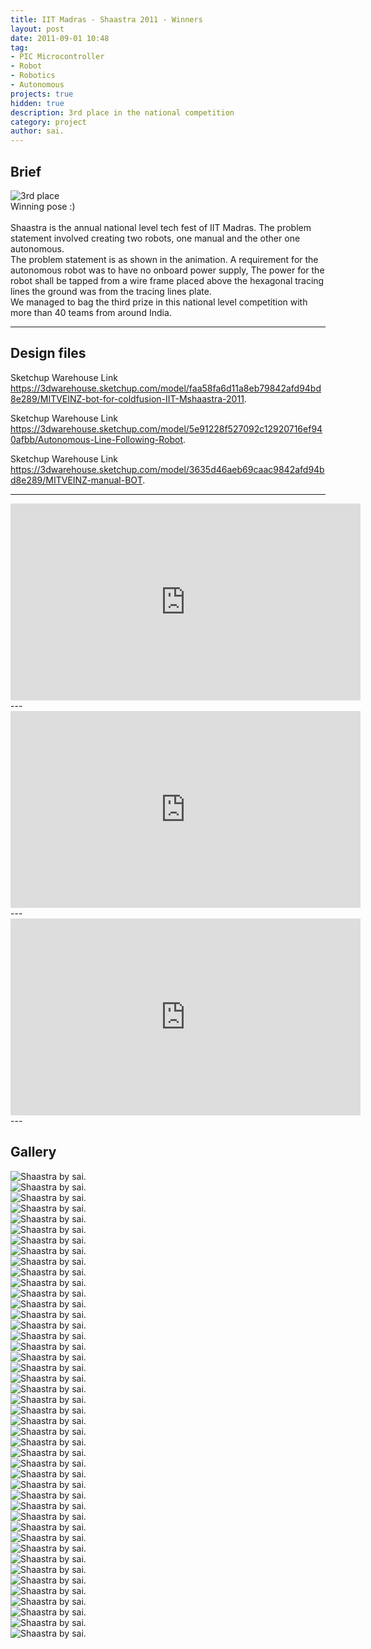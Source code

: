 ```yaml
---
title: IIT Madras - Shaastra 2011 - Winners
layout: post
date: 2011-09-01 10:48
tag: 
- PIC Microcontroller
- Robot
- Robotics
- Autonomous
projects: true
hidden: true
description: 3rd place in the national competition
category: project
author: sai.
---
```


## Brief

<img class="image" src="{{ site.url }}/assets/images/Shaastra/45.jpg" alt="3rd place">
<figcaption class="caption">Winning pose :)</figcaption>
<br>
Shaastra is the annual national level tech fest of IIT Madras. The problem statement involved creating two robots, one manual and the other one autonomous.
<br>
The problem statement is as shown in the animation. A requirement for the autonomous robot was to have no onboard power supply, The power for the robot shall be tapped from a wire frame placed above the hexagonal tracing lines the ground was from the tracing lines plate.
<br>
We managed to bag the third prize in this national level competition with more than 40 teams from around India.
<br>

---

## Design files

Sketchup Warehouse Link <https://3dwarehouse.sketchup.com/model/faa58fa6d11a8eb79842afd94bd8e289/MITVEINZ-bot-for-coldfusion-IIT-Mshaastra-2011>.

Sketchup Warehouse Link <https://3dwarehouse.sketchup.com/model/5e91228f527092c12920716ef940afbb/Autonomous-Line-Following-Robot>.

Sketchup Warehouse Link <https://3dwarehouse.sketchup.com/model/3635d46aeb69caac9842afd94bd8e289/MITVEINZ-manual-BOT>.


---

<iframe width="560" height="315" src="https://www.youtube-nocookie.com/embed/pOrwxOSU9l8?rel=0" frameborder="0" allow="autoplay; encrypted-media" allowfullscreen></iframe>
---
<iframe width="560" height="315" src="https://www.youtube-nocookie.com/embed/DdGw9IEdg50?rel=0" frameborder="0" allow="autoplay; encrypted-media" allowfullscreen></iframe>
---
<iframe width="560" height="315" src="https://www.youtube-nocookie.com/embed/lBqbkZgFkf0?rel=0" frameborder="0" allow="autoplay; encrypted-media" allowfullscreen></iframe>
---

## Gallery

<div class="side-by-side">
    <div class="toleft">
        <img class="image" src="{{ site.url }}/assets/images/Shaastra/1.jpg" alt="Shaastra by sai.">
        <figcaption class="caption"></figcaption>
    </div>

   <div class="toright">
        <img class="image" src="{{ site.url }}/assets/images/Shaastra/2.jpg" alt="Shaastra by sai.">
        <figcaption class="caption"></figcaption>
    </div>
        <div class="toleft">
        <img class="image" src="{{ site.url }}/assets/images/Shaastra/3.jpg" alt="Shaastra by sai.">
        <figcaption class="caption"></figcaption>
    </div>

   <div class="toright">
        <img class="image" src="{{ site.url }}/assets/images/Shaastra/4.jpg" alt="Shaastra by sai.">
        <figcaption class="caption"></figcaption>
    </div>
        <div class="toleft">
        <img class="image" src="{{ site.url }}/assets/images/Shaastra/5.jpg" alt="Shaastra by sai.">
        <figcaption class="caption"></figcaption>
    </div>

   <div class="toright">
        <img class="image" src="{{ site.url }}/assets/images/Shaastra/6.jpg" alt="Shaastra by sai.">
        <figcaption class="caption"></figcaption>
    </div>
        <div class="toleft">
        <img class="image" src="{{ site.url }}/assets/images/Shaastra/7.jpg" alt="Shaastra by sai.">
        <figcaption class="caption"></figcaption>
    </div>

   <div class="toright">
        <img class="image" src="{{ site.url }}/assets/images/Shaastra/8.jpg" alt="Shaastra by sai.">
        <figcaption class="caption"></figcaption>
    </div>
        <div class="toleft">
        <img class="image" src="{{ site.url }}/assets/images/Shaastra/9.jpg" alt="Shaastra by sai.">
        <figcaption class="caption"></figcaption>
    </div>

   <div class="toright">
        <img class="image" src="{{ site.url }}/assets/images/Shaastra/30.jpg" alt="Shaastra by sai.">
        <figcaption class="caption"></figcaption>
    </div>
        <div class="toleft">
        <img class="image" src="{{ site.url }}/assets/images/Shaastra/31.jpg" alt="Shaastra by sai.">
        <figcaption class="caption"></figcaption>
    </div>

   <div class="toright">
        <img class="image" src="{{ site.url }}/assets/images/Shaastra/12.jpg" alt="Shaastra by sai.">
        <figcaption class="caption"></figcaption>
    </div>
        <div class="toleft">
        <img class="image" src="{{ site.url }}/assets/images/Shaastra/13.jpg" alt="Shaastra by sai.">
        <figcaption class="caption"></figcaption>
    </div>

   <div class="toright">
        <img class="image" src="{{ site.url }}/assets/images/Shaastra/14.jpg" alt="Shaastra by sai.">
        <figcaption class="caption"></figcaption>
    </div>
        <div class="toleft">
        <img class="image" src="{{ site.url }}/assets/images/Shaastra/15.jpg" alt="Shaastra by sai.">
        <figcaption class="caption"></figcaption>
    </div>

   <div class="toright">
        <img class="image" src="{{ site.url }}/assets/images/Shaastra/16.jpg" alt="Shaastra by sai.">
        <figcaption class="caption"></figcaption>
    </div>
        <div class="toleft">
        <img class="image" src="{{ site.url }}/assets/images/Shaastra/17.jpg" alt="Shaastra by sai.">
        <figcaption class="caption"></figcaption>
    </div>

   <div class="toright">
        <img class="image" src="{{ site.url }}/assets/images/Shaastra/18.jpg" alt="Shaastra by sai.">
        <figcaption class="caption"></figcaption>
    </div>
        <div class="toleft">
        <img class="image" src="{{ site.url }}/assets/images/Shaastra/19.jpg" alt="Shaastra by sai.">
        <figcaption class="caption"></figcaption>
    </div>

   <div class="toright">
        <img class="image" src="{{ site.url }}/assets/images/Shaastra/20.jpg" alt="Shaastra by sai.">
        <figcaption class="caption"></figcaption>
    </div>
        <div class="toleft">
        <img class="image" src="{{ site.url }}/assets/images/Shaastra/21.jpg" alt="Shaastra by sai.">
        <figcaption class="caption"></figcaption>
    </div>

   <div class="toright">
        <img class="image" src="{{ site.url }}/assets/images/Shaastra/22.jpg" alt="Shaastra by sai.">
        <figcaption class="caption"></figcaption>
    </div>
        <div class="toleft">
        <img class="image" src="{{ site.url }}/assets/images/Shaastra/23.jpg" alt="Shaastra by sai.">
        <figcaption class="caption"></figcaption>
    </div>

   <div class="toright">
        <img class="image" src="{{ site.url }}/assets/images/Shaastra/24.jpg" alt="Shaastra by sai.">
        <figcaption class="caption"></figcaption>
    </div>
        <div class="toleft">
        <img class="image" src="{{ site.url }}/assets/images/Shaastra/25.jpg" alt="Shaastra by sai.">
        <figcaption class="caption"></figcaption>
    </div>

   <div class="toright">
        <img class="image" src="{{ site.url }}/assets/images/Shaastra/26.jpg" alt="Shaastra by sai.">
        <figcaption class="caption"></figcaption>
	</div>
	        <div class="toleft">
        <img class="image" src="{{ site.url }}/assets/images/Shaastra/27.jpg" alt="Shaastra by sai.">
        <figcaption class="caption"></figcaption>
    </div>

   <div class="toright">
        <img class="image" src="{{ site.url }}/assets/images/Shaastra/28.jpg" alt="Shaastra by sai.">
        <figcaption class="caption"></figcaption>
	</div>
	        <div class="toleft">
        <img class="image" src="{{ site.url }}/assets/images/Shaastra/29.jpg" alt="Shaastra by sai.">
        <figcaption class="caption"></figcaption>
    </div>

   <div class="toright">
        <img class="image" src="{{ site.url }}/assets/images/Shaastra/30.jpg" alt="Shaastra by sai.">
        <figcaption class="caption"></figcaption>
	</div>
	        <div class="toleft">
        <img class="image" src="{{ site.url }}/assets/images/Shaastra/31.jpg" alt="Shaastra by sai.">
        <figcaption class="caption"></figcaption>
    </div>

   <div class="toright">
        <img class="image" src="{{ site.url }}/assets/images/Shaastra/32.jpg" alt="Shaastra by sai.">
        <figcaption class="caption"></figcaption>
	</div>
	        <div class="toleft">
        <img class="image" src="{{ site.url }}/assets/images/Shaastra/33.jpg" alt="Shaastra by sai.">
        <figcaption class="caption"></figcaption>
    </div>

   <div class="toright">
        <img class="image" src="{{ site.url }}/assets/images/Shaastra/34.jpg" alt="Shaastra by sai.">
        <figcaption class="caption"></figcaption>
	</div>
	        <div class="toleft">
        <img class="image" src="{{ site.url }}/assets/images/Shaastra/35.jpg" alt="Shaastra by sai.">
        <figcaption class="caption"></figcaption>
    </div>

   <div class="toright">
        <img class="image" src="{{ site.url }}/assets/images/Shaastra/36.jpg" alt="Shaastra by sai.">
        <figcaption class="caption"></figcaption>
	</div>
	        <div class="toleft">
        <img class="image" src="{{ site.url }}/assets/images/Shaastra/37.jpg" alt="Shaastra by sai.">
        <figcaption class="caption"></figcaption>
    </div>

   <div class="toright">
        <img class="image" src="{{ site.url }}/assets/images/Shaastra/38.jpg" alt="Shaastra by sai.">
        <figcaption class="caption"></figcaption>
	</div>
	        <div class="toleft">
        <img class="image" src="{{ site.url }}/assets/images/Shaastra/39.jpg" alt="Shaastra by sai.">
        <figcaption class="caption"></figcaption>
    </div>

   <div class="toright">
        <img class="image" src="{{ site.url }}/assets/images/Shaastra/40.jpg" alt="Shaastra by sai.">
        <figcaption class="caption"></figcaption>
	</div>
		        <div class="toleft">
        <img class="image" src="{{ site.url }}/assets/images/Shaastra/41.jpg" alt="Shaastra by sai.">
        <figcaption class="caption"></figcaption>
    </div>

   <div class="toright">
        <img class="image" src="{{ site.url }}/assets/images/Shaastra/42.jpg" alt="Shaastra by sai.">
        <figcaption class="caption"></figcaption>
	</div>
		        <div class="toleft">
        <img class="image" src="{{ site.url }}/assets/images/Shaastra/43.jpg" alt="Shaastra by sai.">
        <figcaption class="caption"></figcaption>
    </div>
   <div class="toright">
        <img class="image" src="{{ site.url }}/assets/images/Shaastra/44.jpg" alt="Shaastra by sai.">
        <figcaption class="caption"></figcaption>
	</div>
</div>